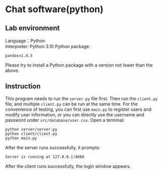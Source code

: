 # Chat software(python)

## Lab environment
Language：Python  
Interpreter: Python 3.10 
Python package:
```
pandas=1.4.3
```
Please try to install a Python package with a version not lower than the above.

## Instruction
This program needs to run the `server.py` file first. Then run the `client.py` file, and multiple `client.py` can be run at the same time. For the convenience of testing, you can first use `main.py` to register users and modify user information, or you can directly use the username and password under `src/database/user.csv`.
Open a terminal:
```
python server/server.py
python client/client.py
python main.py
```
After the server runs successfully, it prompts:
```
Server is running at 127.0.0.1:6666
```
After the client runs successfully, the login window appears.